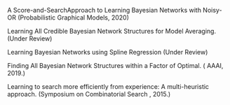 A Score-and-SearchApproach to Learning Bayesian Networks with Noisy-OR (Probabilistic Graphical Models, 2020)

Learning All Credible Bayesian Network Structures for Model Averaging. (Under Review)

Learning Bayesian Networks using Spline Regression (Under Review)

Finding All Bayesian Network Structures within a Factor of Optimal. ( AAAI,  2019.)

Learning to search more efficiently from experience: A multi-heuristic approach.  (Symposium on Combinatorial Search , 2015.)